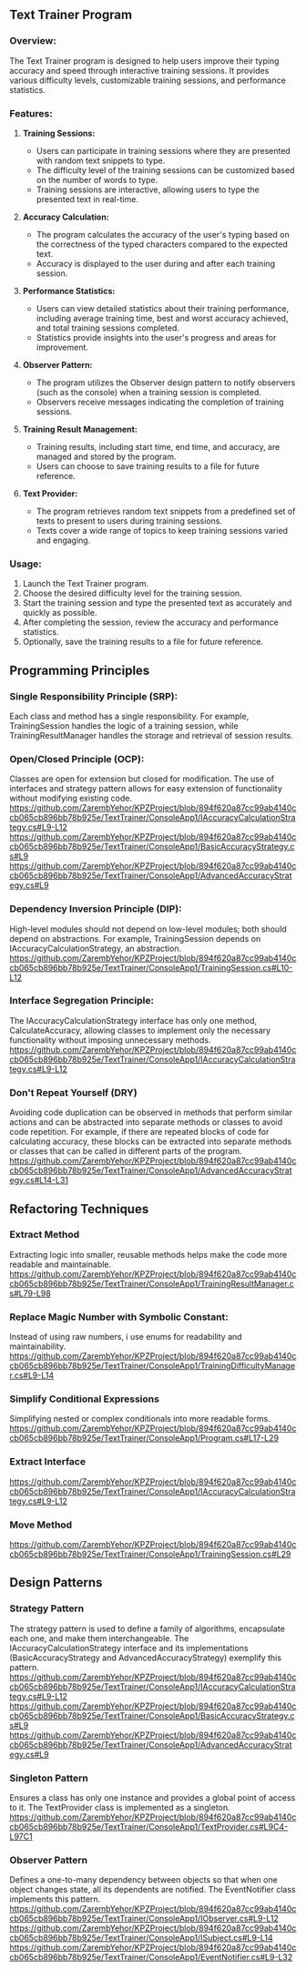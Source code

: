 ## Text Trainer Program

### Overview:
The Text Trainer program is designed to help users improve their typing accuracy and speed through interactive training sessions. It provides various difficulty levels, customizable training sessions, and performance statistics.

### Features:
1. **Training Sessions:**
   - Users can participate in training sessions where they are presented with random text snippets to type.
   - The difficulty level of the training sessions can be customized based on the number of words to type.
   - Training sessions are interactive, allowing users to type the presented text in real-time.

2. **Accuracy Calculation:**
   - The program calculates the accuracy of the user's typing based on the correctness of the typed characters compared to the expected text.
   - Accuracy is displayed to the user during and after each training session.

3. **Performance Statistics:**
   - Users can view detailed statistics about their training performance, including average training time, best and worst accuracy achieved, and total training sessions completed.
   - Statistics provide insights into the user's progress and areas for improvement.

4. **Observer Pattern:**
   - The program utilizes the Observer design pattern to notify observers (such as the console) when a training session is completed.
   - Observers receive messages indicating the completion of training sessions.

5. **Training Result Management:**
   - Training results, including start time, end time, and accuracy, are managed and stored by the program.
   - Users can choose to save training results to a file for future reference.

6. **Text Provider:**
   - The program retrieves random text snippets from a predefined set of texts to present to users during training sessions.
   - Texts cover a wide range of topics to keep training sessions varied and engaging.

### Usage:
1. Launch the Text Trainer program.
2. Choose the desired difficulty level for the training session.
3. Start the training session and type the presented text as accurately and quickly as possible.
4. After completing the session, review the accuracy and performance statistics.
5. Optionally, save the training results to a file for future reference.
## Programming Principles
### Single Responsibility Principle (SRP):
Each class and method has a single responsibility. For example, TrainingSession handles the logic of a training session, while TrainingResultManager handles the storage and retrieval of session results.
### Open/Closed Principle (OCP):
Classes are open for extension but closed for modification. The use of interfaces and strategy pattern allows for easy extension of functionality without modifying existing code.
https://github.com/ZarembYehor/KPZProject/blob/894f620a87cc99ab4140ccb065cb896bb78b925e/TextTrainer/ConsoleApp1/IAccuracyCalculationStrategy.cs#L9-L12
https://github.com/ZarembYehor/KPZProject/blob/894f620a87cc99ab4140ccb065cb896bb78b925e/TextTrainer/ConsoleApp1/BasicAccuracyStrategy.cs#L9
https://github.com/ZarembYehor/KPZProject/blob/894f620a87cc99ab4140ccb065cb896bb78b925e/TextTrainer/ConsoleApp1/AdvancedAccuracyStrategy.cs#L9
### Dependency Inversion Principle (DIP):
High-level modules should not depend on low-level modules; both should depend on abstractions. For example, TrainingSession depends on IAccuracyCalculationStrategy, an abstraction.
https://github.com/ZarembYehor/KPZProject/blob/894f620a87cc99ab4140ccb065cb896bb78b925e/TextTrainer/ConsoleApp1/TrainingSession.cs#L10-L12
### Interface Segregation Principle:
The IAccuracyCalculationStrategy interface has only one method, CalculateAccuracy, allowing classes to implement only the necessary functionality without imposing unnecessary methods.
https://github.com/ZarembYehor/KPZProject/blob/894f620a87cc99ab4140ccb065cb896bb78b925e/TextTrainer/ConsoleApp1/IAccuracyCalculationStrategy.cs#L9-L12
### Don't Repeat Yourself (DRY)
Avoiding code duplication can be observed in methods that perform similar actions and can be abstracted into separate methods or classes to avoid code repetition. For example, if there are repeated blocks of code for calculating accuracy, these blocks can be extracted into separate methods or classes that can be called in different parts of the program.
https://github.com/ZarembYehor/KPZProject/blob/894f620a87cc99ab4140ccb065cb896bb78b925e/TextTrainer/ConsoleApp1/AdvancedAccuracyStrategy.cs#L14-L31
## Refactoring Techniques
### Extract Method
Extracting logic into smaller, reusable methods helps make the code more readable and maintainable.
https://github.com/ZarembYehor/KPZProject/blob/894f620a87cc99ab4140ccb065cb896bb78b925e/TextTrainer/ConsoleApp1/TrainingResultManager.cs#L79-L98
### Replace Magic Number with Symbolic Constant:
Instead of using raw numbers, i use enums for readability and maintainability.
https://github.com/ZarembYehor/KPZProject/blob/894f620a87cc99ab4140ccb065cb896bb78b925e/TextTrainer/ConsoleApp1/TrainingDifficultyManager.cs#L9-L14
### Simplify Conditional Expressions
Simplifying nested or complex conditionals into more readable forms.
https://github.com/ZarembYehor/KPZProject/blob/894f620a87cc99ab4140ccb065cb896bb78b925e/TextTrainer/ConsoleApp1/Program.cs#L17-L29
### Extract Interface
https://github.com/ZarembYehor/KPZProject/blob/894f620a87cc99ab4140ccb065cb896bb78b925e/TextTrainer/ConsoleApp1/IAccuracyCalculationStrategy.cs#L9-L12
### Move Method
https://github.com/ZarembYehor/KPZProject/blob/894f620a87cc99ab4140ccb065cb896bb78b925e/TextTrainer/ConsoleApp1/TrainingSession.cs#L29
## Design Patterns
### Strategy Pattern
The strategy pattern is used to define a family of algorithms, encapsulate each one, and make them interchangeable. The IAccuracyCalculationStrategy interface and its implementations (BasicAccuracyStrategy and AdvancedAccuracyStrategy) exemplify this pattern.
https://github.com/ZarembYehor/KPZProject/blob/894f620a87cc99ab4140ccb065cb896bb78b925e/TextTrainer/ConsoleApp1/IAccuracyCalculationStrategy.cs#L9-L12
https://github.com/ZarembYehor/KPZProject/blob/894f620a87cc99ab4140ccb065cb896bb78b925e/TextTrainer/ConsoleApp1/BasicAccuracyStrategy.cs#L9
https://github.com/ZarembYehor/KPZProject/blob/894f620a87cc99ab4140ccb065cb896bb78b925e/TextTrainer/ConsoleApp1/AdvancedAccuracyStrategy.cs#L9
### Singleton Pattern
Ensures a class has only one instance and provides a global point of access to it. The TextProvider class is implemented as a singleton.
https://github.com/ZarembYehor/KPZProject/blob/894f620a87cc99ab4140ccb065cb896bb78b925e/TextTrainer/ConsoleApp1/TextProvider.cs#L9C4-L97C1
### Observer Pattern
Defines a one-to-many dependency between objects so that when one object changes state, all its dependents are notified. The EventNotifier class implements this pattern.
https://github.com/ZarembYehor/KPZProject/blob/894f620a87cc99ab4140ccb065cb896bb78b925e/TextTrainer/ConsoleApp1/IObserver.cs#L9-L12
https://github.com/ZarembYehor/KPZProject/blob/894f620a87cc99ab4140ccb065cb896bb78b925e/TextTrainer/ConsoleApp1/ISubject.cs#L9-L14
https://github.com/ZarembYehor/KPZProject/blob/894f620a87cc99ab4140ccb065cb896bb78b925e/TextTrainer/ConsoleApp1/EventNotifier.cs#L9-L32
